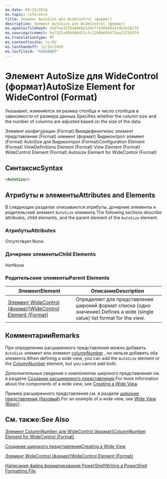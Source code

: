 ```yaml
---
ms.date: 09/13/2016
ms.topic: reference
title: Элемент AutoSize для WideControl (формат)
description: Элемент AutoSize для WideControl (формат)
ms.openlocfilehash: 42dfae337ba8805e1ddcff4269401afdb3e281f6
ms.sourcegitcommit: ba7315a496986451cfc1296b659d73ea2373d3f0
ms.translationtype: MT
ms.contentlocale: ru-RU
ms.lasthandoff: 12/10/2020
ms.locfileid: "92650007"
---
```

# <a name="autosize-element-for-widecontrol-format"></a><span data-ttu-id="55420-103">Элемент AutoSize для WideControl (формат)</span><span class="sxs-lookup"><span data-stu-id="55420-103">AutoSize Element for WideControl (Format)</span></span>

<span data-ttu-id="55420-104">Указывает, изменяется ли размер столбца и число столбцов в зависимости от размера данных.</span><span class="sxs-lookup"><span data-stu-id="55420-104">Specifies whether the column size and the number of columns are adjusted based on the size of the data.</span></span>

<span data-ttu-id="55420-105">Элемент конфигурации (Format) Виевдефинитионс элемент представления (Format) элемент (формат) Видеконтрол элемент (Format) AutoSize для Видеконтрол (Format)</span><span class="sxs-lookup"><span data-stu-id="55420-105">Configuration Element (Format) ViewDefinitions Element (Format) View Element (Format) WideControl Element (Format) Autosize Element for WideControl (Format)</span></span>

## <a name="syntax"></a><span data-ttu-id="55420-106">Синтаксис</span><span class="sxs-lookup"><span data-stu-id="55420-106">Syntax</span></span>

```xml
<AutoSize/>
```

## <a name="attributes-and-elements"></a><span data-ttu-id="55420-107">Атрибуты и элементы</span><span class="sxs-lookup"><span data-stu-id="55420-107">Attributes and Elements</span></span>

<span data-ttu-id="55420-108">В следующих разделах описываются атрибуты, дочерние элементы и родительский элемент `AutoSize` элемента.</span><span class="sxs-lookup"><span data-stu-id="55420-108">The following sections describe attributes, child elements, and the parent element of the `AutoSize` element.</span></span>

### <a name="attributes"></a><span data-ttu-id="55420-109">Атрибуты</span><span class="sxs-lookup"><span data-stu-id="55420-109">Attributes</span></span>

<span data-ttu-id="55420-110">Отсутствует.</span><span class="sxs-lookup"><span data-stu-id="55420-110">None.</span></span>

### <a name="child-elements"></a><span data-ttu-id="55420-111">Дочерние элементы</span><span class="sxs-lookup"><span data-stu-id="55420-111">Child Elements</span></span>

<span data-ttu-id="55420-112">Нет</span><span class="sxs-lookup"><span data-stu-id="55420-112">None</span></span>

### <a name="parent-elements"></a><span data-ttu-id="55420-113">Родительские элементы</span><span class="sxs-lookup"><span data-stu-id="55420-113">Parent Elements</span></span>

|<span data-ttu-id="55420-114">Элемент</span><span class="sxs-lookup"><span data-stu-id="55420-114">Element</span></span>|<span data-ttu-id="55420-115">Описание</span><span class="sxs-lookup"><span data-stu-id="55420-115">Description</span></span>|
|-------------|-----------------|
|[<span data-ttu-id="55420-116">Элемент WideControl (формат)</span><span class="sxs-lookup"><span data-stu-id="55420-116">WideControl Element (Format)</span></span>](./widecontrol-element-format.md)|<span data-ttu-id="55420-117">Определяет для представления широкий формат списка (одно значение).</span><span class="sxs-lookup"><span data-stu-id="55420-117">Defines a wide (single value) list format for the view.</span></span>|

## <a name="remarks"></a><span data-ttu-id="55420-118">Комментарии</span><span class="sxs-lookup"><span data-stu-id="55420-118">Remarks</span></span>

<span data-ttu-id="55420-119">При определении расширенного представления можно добавить `AutoSize` элемент или элемент [columnNumber](./columnnumber-element-for-widecontrol-format.md) , но нельзя добавить оба элемента.</span><span class="sxs-lookup"><span data-stu-id="55420-119">When defining a wide view, you can add the `AutoSize` element or the [ColumnNumber](./columnnumber-element-for-widecontrol-format.md) element, but you cannot add both.</span></span>

<span data-ttu-id="55420-120">Дополнительные сведения о компонентах широкого представления см. в разделе [Создание расширенного представления](./creating-a-wide-view.md).</span><span class="sxs-lookup"><span data-stu-id="55420-120">For more information about the components of a wide view, see [Creating a Wide View](./creating-a-wide-view.md).</span></span>

<span data-ttu-id="55420-121">Пример расширенного представления см. в разделе [широкие представления (базовый)](./wide-view-basic.md).</span><span class="sxs-lookup"><span data-stu-id="55420-121">For an example of a wide view, see [Wide View (Basic)](./wide-view-basic.md).</span></span>

## <a name="see-also"></a><span data-ttu-id="55420-122">См. также:</span><span class="sxs-lookup"><span data-stu-id="55420-122">See Also</span></span>

[<span data-ttu-id="55420-123">Элемент ColumnNumber для WideControl (формат)</span><span class="sxs-lookup"><span data-stu-id="55420-123">ColumnNumber Element for WideControl (Format)</span></span>](./columnnumber-element-for-widecontrol-format.md)

[<span data-ttu-id="55420-124">Создание широкого представления</span><span class="sxs-lookup"><span data-stu-id="55420-124">Creating a Wide View</span></span>](./creating-a-wide-view.md)

[<span data-ttu-id="55420-125">Элемент WideControl (формат)</span><span class="sxs-lookup"><span data-stu-id="55420-125">WideControl Element (Format)</span></span>](./widecontrol-element-format.md)

[<span data-ttu-id="55420-126">Написание файла форматирования PowerShell</span><span class="sxs-lookup"><span data-stu-id="55420-126">Writing a PowerShell Formatting File</span></span>](./writing-a-powershell-formatting-file.md)
